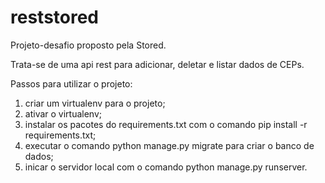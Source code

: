 # reststored

Projeto-desafio proposto pela Stored.

Trata-se de uma api rest para adicionar, deletar e listar dados de CEPs.

Passos para utilizar o projeto:
1. criar um virtualenv para o projeto;
2. ativar o virtualenv;
3. instalar os pacotes do requirements.txt com o comando pip install -r requirements.txt;
4. executar o comando python manage.py migrate para criar o banco de dados;
5. inicar o servidor local com o comando python manage.py runserver.

